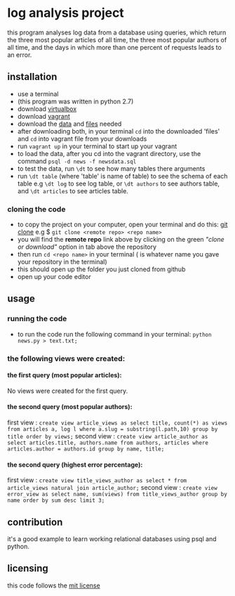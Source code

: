 # log analysis project
this program analyses log data from a database using queries, which return the three most popular articles of all time, the three most popular authors of all time, and the days in which more than one percent of requests leads to an error.

## installation
* use a terminal
* (this program was written in python 2.7)
* download [virtualbox](https://www.virtualbox.org/wiki/Download_Old_Builds_5_1)
* download [vagrant](https://www.vagrantup.com/)
* download the [data](https://github.com/udacity/fullstack-nanodegree-vm) and [files](https://github.com/udacity/fullstack-nanodegree-vm) needed
* after downloading both, in your terminal `cd` into the downloaded 'files' and `cd` into vagrant file from your downloads
* run `vagrant up` in your terminal to start up your vagrant
* to load the data, after you cd into the vagrant directory, use the command `psql -d news -f newsdata.sql`
* to test the data, run `\dt` to see how many tables there arguments
* run `\dt table` (where 'table' is name of table) to see the schema of each table e.g `\dt log` to see log table, or `\dt authors` to see authors table, and `\dt articles` to see articles table.

### cloning the code
* to copy the project on your computer, open your terminal and do this: [git clone](https://github.com/afope/logproject.git) e.g $ `git clone <remote repo> <repo name>`
* you will find the **remote repo** link above by clicking on the green *"clone or download"* option in tab above the repository
* then run `cd <repo name>` in your terminal (*<repo name>* is whatever name you gave your repository in the terminal)
* this should open up the folder you just cloned from github
* open up your code editor


## usage
### running the code
* to run the code run the following command in your terminal: `python news.py > text.txt;`

### the following views were created:
#### the first query (most popular articles):
No views were created for the first query.

#### the second query (most popular authors):
first view : `create view article_views as select title, count(*) as views from articles a, log l where a.slug = substring(l.path,10) group by title order by views;`
second view : `create view article_author as select articles.title, authors.name from authors, articles where articles.author = authors.id group by name, title;`

#### the second query (highest error percentage):
first view : `create view title_views_author as select * from article_views natural join article_author;`
second view : `create view error_view as select name, sum(views) from title_views_author group by name order by sum desc limit 3;`


## contribution
it's a good example to learn working relational databases using psql and python.

## licensing
this code follows the [mit license](https://github.com/angular/angular.js/blob/master/LICENSE)

